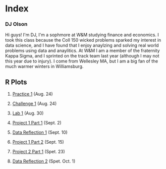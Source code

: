 # Index

### DJ Olson

Hi guys! I'm DJ, I'm a sophmore at W&M studying finance and economics. I took this class because the Coll 150 wicked problems sparked my interest in data science, and I have found that I enjoy anaylzing and solving real world problems using data and anaylitics. At W&M I am a member of the fraternity Kappa Sigma, and I sprinted on the track team last year (although I may not this year due to injury). I come from Wellesley MA, but I am a big fan of the much warmer winters in Williamsburg. 

## R Plots
1. [Practice 1](https://dj-olson.github.io/Data100/R_Practice_Plot1) (Aug. 24) 
 
2. [Challenge 1](https://dj-olson.github.io/Data100/R_Challenge_Plot1) (Aug. 24) 

3. [Lab 1](https://dj-olson.github.io/Data100/Lab1) (Aug. 30)

4. [Project 1 Part 1](https://dj-olson.github.io/Data100/Lab1b) (Sept. 2)

5. [Data Reflection 1](https://dj-olson.github.io/Data100/data_reflection) (Sept. 10)

6. [Project 1 Part 2](https://dj-olson.github.io/Data100/Lab2) (Sept. 15)

7. [Project 2 Part 1](https://dj-olson.github.io/Data100/Lab2b) (Spet. 23)

7. [Data Reflection 2](https://dj-olson.github.io/Data100/Data_reflection_2) (Spet. Oct. 1)

